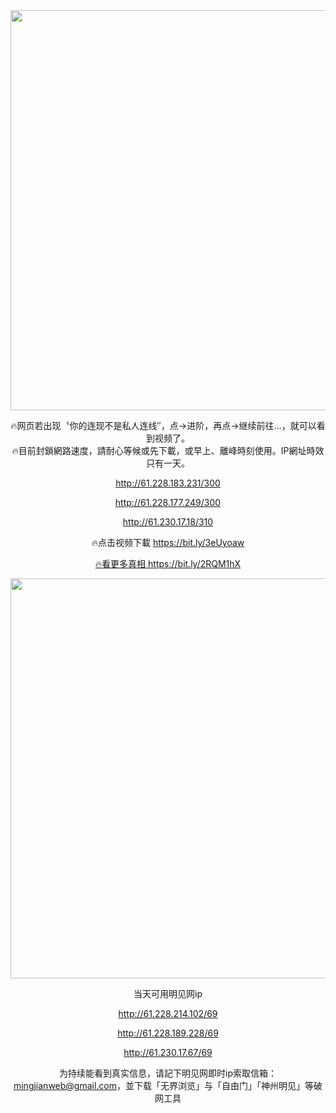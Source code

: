 <div align="center"><a href="http://61.228.183.231/69"><IMG SRC="https://github.com/gofanben/gm/blob/master/img-2/swspip.jpg" width=640></a>

🔥网页若出现〝你的连现不是私人连线″，点→进阶，再点→继续前往...，就可以看到视频了。		
🔥目前封鎖網路速度，請耐心等候或先下載，或早上、離峰時刻使用。IP網址時效只有一天。
 
http://61.228.183.231/300

http://61.228.177.249/300

http://61.230.17.18/310

🔥点击视频下載 https://bit.ly/3eUyoaw

<div align=center><a href="https://bit.ly/2RQM1hX"> 🔥看更多真相 https://bit.ly/2RQM1hX </a></div><p>
 
<div align="center"><a href="http://61.228.214.102/69"><IMG SRC="https://github.com/gofanben/gm/blob/master/img-2/minjen.jpg" width=640></a>
 
当天可用明见网ip

http://61.228.214.102/69

http://61.228.189.228/69

http://61.230.17.67/69

为持续能看到真实信息，请記下明见网即时ip索取信箱：mingjianweb@gmail.com，並下载「无界浏览」与「自由门」「神州明见」等破网工具



